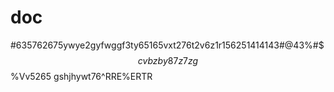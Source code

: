 # doc
#635762675ywye2gyfwggf3ty65165vxt276t2v6z1r156251414143#@$43%654$%#$$$cvbzby87z7zg%^$$%Vv5265 gshjhywt76^RRE%ERTR
